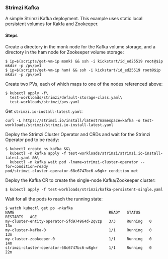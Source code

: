 ### Strimzi Kafka

A simple Strimzi Kafka deployment. This example uses static local persistent volumes for Kakfa and Zookeeper.

#### Steps

Create a directory in the monk node for the Kafka volume storage, and a directory in the ham node for Zookeeper volume storage:
```shell
$ ip=$(scripts/get-vm-ip monk) && ssh -i kickstart/id_ed25519 root@$ip mkdir -p /pv/pv1
$ ip=$(scripts/get-vm-ip ham) && ssh -i kickstart/id_ed25519 root@$ip mkdir -p /pv/pv1
```

Create two PVs, each of which maps to one of the nodes referenced above:
```shell
$ kubectl apply -f\
  test-workloads/strimzi/default-storage-class.yaml\
  test-workloads/strimzi/pvs.yaml
```

Get `strimzi.io-install-latest.yaml`:
```shell
curl -L https://strimzi.io/install/latest?namespace=kafka -o test-workloads/strimzi/strimzi.io-install-latest.yaml
```

Deploy the Strimzi Cluster Operator and CRDs and wait for the Strimzi Operator pod to be ready:
```shell
$ kubectl create ns kafka &&\
  kubectl -n kafka apply -f test-workloads/strimzi/strimzi.io-install-latest.yaml &&\
  kubectl -n kafka wait pod -lname=strimzi-cluster-operator --for=condition=ready 
pod/strimzi-cluster-operator-68c6747bc6-w8gkr condition met
```

Deploy the Kafka CR to create the single-node Kafka/Zookeeper cluster:
```shell
$ kubectl apply -f test-workloads/strimzi/kafka-persistent-single.yaml
```

Wait for all the pods to reach the running state:
```shell
$ watch kubectl get po -nkafka
NAME                                          READY   STATUS    RESTARTS   AGE
my-cluster-entity-operator-5fd974964d-2qvzp   3/3     Running   0          13m
my-cluster-kafka-0                            1/1     Running   0          13m
my-cluster-zookeeper-0                        1/1     Running   0          14m
strimzi-cluster-operator-68c6747bc6-w8gkr     1/1     Running   0          22m
```
